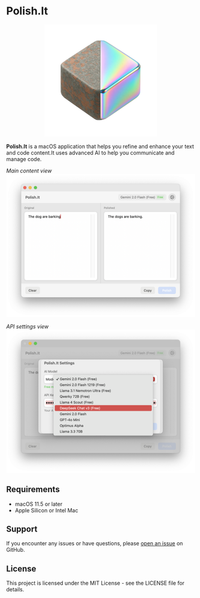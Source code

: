 # Polish.It

<p align="center">
  <img src="Polish-It/macOS/Resources/Assets.xcassets/AppIcon.appiconset/1024.png" width="300" alt="Polish.It Logo">
</p>

**Polish.It** is a macOS application that helps you refine and enhance your text and code content.It uses advanced AI to help you communicate and manage code.

_Main content view_
![](screenshots/main-content-view.png)

_API settings view_
![](screenshots/api-settings.png)

## Requirements

- macOS 11.5 or later
- Apple Silicon or Intel Mac


## Support

If you encounter any issues or have questions, please [open an issue](https://github.com/vincecao/polish-it/issues) on GitHub.

## License

This project is licensed under the MIT License - see the LICENSE file for details.